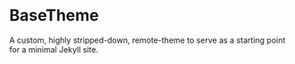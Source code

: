 # BaseTheme
A custom, highly stripped-down, remote-theme to serve as a starting point for a minimal Jekyll site.
